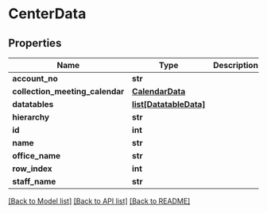 # CenterData

## Properties
Name | Type | Description | Notes
------------ | ------------- | ------------- | -------------
**account_no** | **str** |  | [optional] 
**collection_meeting_calendar** | [**CalendarData**](CalendarData.md) |  | [optional] 
**datatables** | [**list[DatatableData]**](DatatableData.md) |  | [optional] 
**hierarchy** | **str** |  | [optional] 
**id** | **int** |  | [optional] 
**name** | **str** |  | [optional] 
**office_name** | **str** |  | [optional] 
**row_index** | **int** |  | [optional] 
**staff_name** | **str** |  | [optional] 

[[Back to Model list]](../README.md#documentation-for-models) [[Back to API list]](../README.md#documentation-for-api-endpoints) [[Back to README]](../README.md)

